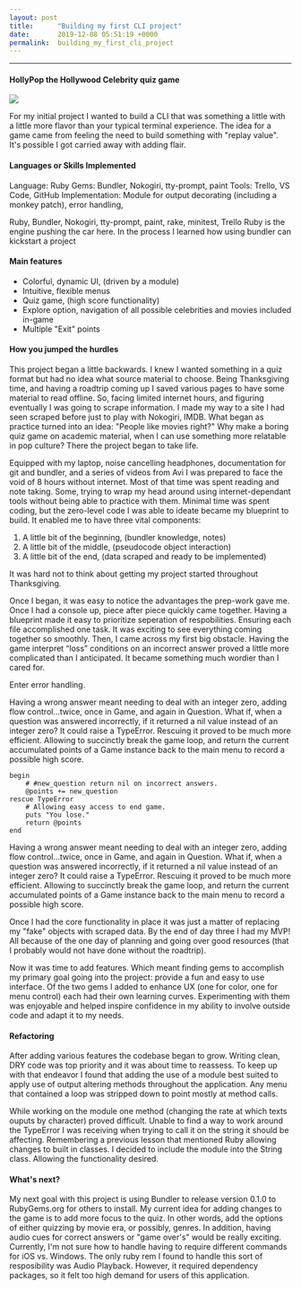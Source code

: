 ```yaml
---
layout: post
title:      "Building my first CLI project"
date:       2019-12-08 05:51:19 +0000
permalink:  building_my_first_cli_project
---
```


______________________________________________________________________________


#### HollyPop the Hollywood Celebrity quiz game
![](https://imgur.com/a/PrUhfOL)
<blockquote class="imgur-embed-pub" lang="en" data-id="a/PrUhfOL" data-context="false" ><a href="//imgur.com/a/PrUhfOL"></a></blockquote><script async src="//s.imgur.com/min/embed.js" charset="utf-8"></script>

For my initial project I wanted to build a CLI that was something a little with a little more flavor than your typical terminal experience. The idea for a game came from feeling the need to build something with "replay value". It's possible I got carried away with adding flair.

#### Languages or Skills Implemented
Language: Ruby
Gems: Bundler, Nokogiri, tty-prompt, paint
Tools: Trello, VS Code, GitHub
Implementation: Module for output decorating (including a monkey patch), error handling,

Ruby, Bundler, Nokogiri, tty-prompt, paint, rake, minitest, Trello
Ruby is the engine pushing the car here. In the process I learned how using bundler can kickstart a project
#### Main features
* Colorful, dynamic UI, (driven by a module)
* Intuitive, flexible menus
* Quiz game, (high score functionality)
* Explore option, navigation of all possible celebrities and movies included in-game
* Multiple "Exit" points

#### How you jumped the hurdles
This project began a little backwards. I knew I wanted something in a quiz format but had no idea what source material to choose. Being Thanksgiving time, and having a roadtrip coming up I saved various pages to have some material to read offline. So, facing limited internet hours, and figuring eventually I was going to scrape information. I made my way to a site I had seen scraped before just to play with Nokogiri, IMDB. What began as practice turned into an idea: "People like movies right?" Why make a boring quiz game on academic material, when I can use something more relatable in pop culture? There the project began to take life.

Equipped with my laptop, noise cancelling headphones, documentation for git and bundler, and a series of videos from Avi  I was prepared to face the void of 8 hours without internet. Most of that time was spent reading and note taking. Some, trying to wrap my head around using internet-dependant tools without being able to practice with them. Minimal time was spent coding, but the zero-level code I was able to ideate became my blueprint to build. It enabled me to have three vital components:
1. A little bit of the beginning, (bundler knowledge, notes)
2. A little bit of the middle, (pseudocode object interaction)
3. A little bit of the end, (data scraped and ready to be implemented)

It was hard not to think about getting my project started throughout Thanksgiving.

Once I began, it was easy to notice the advantages the prep-work gave me. Once I had a console up, piece after piece quickly came together. Having a blueprint made it easy to prioritize seperation of respobilities. Ensuring each file accomplished one task. It was exciting to see everything coming together so smoothly. Then, I came across my first big obstacle. Having the game interpret “loss” conditions on an incorrect answer proved a little more complicated than I anticipated. It became something much wordier than I cared for.

Enter error handling.

Having a wrong answer meant needing to deal with an integer zero, adding flow control...twice, once in Game, and again in Question. What if, when a question was answered incorrectly, if it returned a nil value instead of an integer zero? It could raise a TypeError. Rescuing it proved to be much more efficient. Allowing to succinctly break the game loop, and return the current accumulated points of a Game instance back to the main menu to record a possible high score.

```
begin
    # #new_question return nil on incorrect answers.
    @points += new_question
rescue TypeError
    # Allowing easy access to end game.
    puts "You lose."
    return @points
end
```
Having a wrong answer meant needing to deal with an integer zero, adding flow control...twice, once in Game, and again in Question. What if, when a question was answered incorrectly, if it returned a nil value instead of an integer zero? It could raise a TypeError. Rescuing it proved to be much more efficient. Allowing to succinctly break the game loop, and return the current accumulated points of a Game instance back to the main menu to record a possible high score.

Once I had the core functionality in place it was just a matter of replacing my "fake" objects with scraped data. By the end of day three I had my MVP! All because of the one day of planning and going over good resources (that I probably would not have done without the roadtrip).

Now it was time to add features. Which meant finding gems to accomplish my primary goal going into the project: provide a fun and easy to use interface. Of the two gems I added to enhance UX (one for color, one for menu control) each had their own learning curves. Experimenting with them was enjoyable and helped inspire confidence in my ability to involve outside code and adapt it to my needs.

#### Refactoring
After adding various features the codebase began to grow. Writing clean, DRY code was top priority and it was about time to reassess. To keep up with that endeavor I found that adding the use of a module best suited to apply use of output altering methods throughout the application. Any menu that contained a loop was stripped down to point mostly at method calls.

While working on the module one method (changing the rate at which texts ouputs by character) proved difficult. Unable to find a way to work around the TypeError I was receiving when trying to call it on the string it should be affecting. Remembering a previous lesson that mentioned Ruby allowing changes to built in classes. I decided to include the module into the String class. Allowing the functionality desired.



#### What's next?

My next goal with this project is using Bundler to release version 0.1.0 to RubyGems.org for others to install. My current idea for adding changes to the game is to add more focus to the quiz. In other words, add the options of either quizzing by movie era, or possibly, genres. In addition, having audio cues for correct answers or "game over's" would be really exciting. Currently, I'm not sure how to handle having to require different commands for iOS vs. Windows. The only ruby rem I found to handle this sort of resposibility was Audio Playback. However, it required dependency packages, so it felt too high demand for users of this application.
